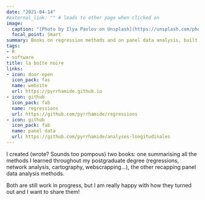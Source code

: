 ```yaml
---
date: "2021-04-14"
#external_link: "" # leads to other page when clicked on
image:
  caption: "[Photo by Ilya Pavlov on Unsplash](https://unsplash.com/photos/OqtafYT5kTw)"
  focal_point: Smart
summary: Books on regression methods and on panel data analysis, built with bookdown.
tags:
- R
- software
title: la boîte noire
links:
- icon: door-open
  icon_pack: fas
  name: website
  url: https://pyrrhamide.github.io
- icon: github
  icon_pack: fab
  name: regressions
  url: https://github.com/pyrrhamide/regressions
- icon: github
  icon_pack: fab
  name: panel data
  url: https://github.com/pyrrhamide/analyses-longitudinales 
---
```


I created (wrote? Sounds too pompous) two books: one summarising all the methods I learned throughout my postgraduate degree (regressions, network analysis, cartography, webscrapping...), the other recapping panel data analysis methods. 

Both are still work in progress, but I am really happy with how they turned out and I want to share them! 
